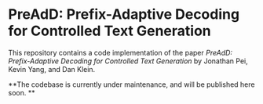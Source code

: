 # PreAdD: Prefix-Adaptive Decoding for Controlled Text Generation

This repository contains a code implementation of the paper *PreAdD: Prefix-Adaptive Decoding for Controlled Text Generation* by Jonathan Pei, Kevin Yang, and Dan Klein. 

**The codebase is currently under maintenance, and will be published here soon.
**
